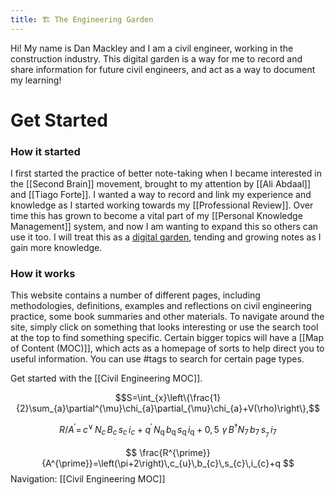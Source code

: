 ```yaml
---
title: 🏗 The Engineering Garden
---
```


Hi! My name is Dan Mackley and I am a civil engineer, working in the construction industry. This digital garden is a way for me to record and share information for future civil engineers, and act as a way to document my learning!

# Get Started
### How it started
I first started the practice of better note-taking when I became interested in the [[Second Brain]] movement, brought to my attention by [[Ali Abdaal]] and [[Tiago Forte]]. I wanted a way to record and link my experience and knowledge as I started working towards my [[Professional Review]]. Over time this has grown to become a vital part of my [[Personal Knowledge Management]] system, and now I am wanting to expand this so others can use it too. I will treat this as a [digital garden](https://jzhao.xyz/posts/digital-gardening/), tending and growing notes as I gain more knowledge.

### How it works
This website contains a number of different pages, including methodologies, definitions, examples and reflections on civil engineering practice, some book summaries and other materials. 
To navigate around the site, simply click on something that looks interesting or use the search tool at the top to find something specific. 
Certain bigger topics will have a [[Map of Content (MOC)]], which acts as a homepage of sorts to help direct you to useful information. You can use #tags to search for certain page types.

Get started with the [[Civil Engineering MOC]].



$$S=\int_{x}\left\{\frac{1}{2}\sum_{a}\partial^{\mu}\chi_{a}\partial_{\mu}\chi_{a}+V(\rho)\right\},$$

$$ R/A^{\prime}=\,c^{\vee}\,N_{c}\,B_{c}\,s_{c}\,i_{c}+q^{\prime}\,N_{\mathrm{q}}\,b_{\mathrm{q}}\,s_{\mathrm{q}}\,i_{\mathrm{q}}+0,5\,\,\gamma\,B^{\dagger}N_{7}\,b_{7}\,s_{_{7}}\,i_{7} $$

$$ \frac{R^{\prime}}{A^{\prime}}=\left(\pi+2\right)\,c_{u}\,b_{c}\,s_{c}\,i_{c}+q $$
Navigation: [[Civil Engineering MOC]]